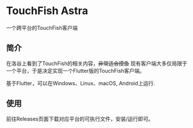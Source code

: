 # TouchFish Astra

一个跨平台的TouchFish客户端

## 简介

在洛谷上看到了TouchFish的相关内容，~~非常适合摸鱼~~ 
现有客户端大多仅局限于一个平台，于是决定实现一个Flutter版的TouchFish客户端。

基于Flutter，可以在Windows、Linux、macOS, Android上运行.

## 使用

前往Releases页面下载对应平台的可执行文件，安装/运行即可。
